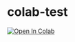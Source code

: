 # colab-test
[![Open In Colab](https://colab.research.google.com/assets/colab-badge.svg)](https://colab.research.google.com/github/d-stobbe/colab-test/blob/main/colab-test.ipynb)